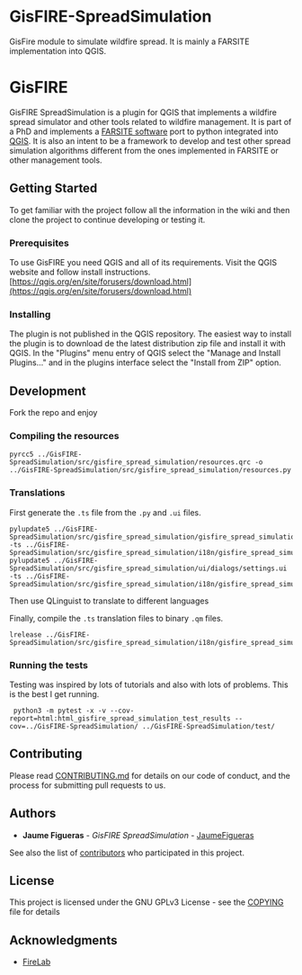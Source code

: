 # GisFIRE-SpreadSimulation
GisFire module to simulate wildfire spread. It is mainly a FARSITE implementation into QGIS.

# GisFIRE

GisFIRE SpreadSimulation is a plugin for QGIS that implements a wildfire spread simulator and other tools related to 
wildfire management. It is part of a PhD and implements a [FARSITE software](https://www.firelab.org/project/farsite) 
port to python integrated into [QGIS](https://qgis.org/en/site/). It is also an intent to be a framework to develop and 
test other spread simulation algorithms different from the ones implemented in FARSITE or other management tools.

## Getting Started

To get familiar with the project follow all the information in the wiki and then clone the project to continue 
developing or testing it.

### Prerequisites

To use GisFIRE you need QGIS and all of its requirements. Visit the QGIS website and follow install instructions.
[https://qgis.org/en/site/forusers/download.html](https://qgis.org/en/site/forusers/download.html)

### Installing

The plugin is not published in the QGIS repository. The easiest way to install the plugin is to download de the latest 
distribution zip file and install it with QGIS. In the "Plugins" menu entry of QGIS select the "Manage and Install 
Plugins..." and in the plugins interface select the "Install from ZIP" option.

## Development

Fork the repo and enjoy

### Compiling the resources

```console
pyrcc5 ../GisFIRE-SpreadSimulation/src/gisfire_spread_simulation/resources.qrc -o ../GisFIRE-SpreadSimulation/src/gisfire_spread_simulation/resources.py
```

### Translations

First generate the `.ts` file from the `.py` and `.ui` files.
```console
pylupdate5 ../GisFIRE-SpreadSimulation/src/gisfire_spread_simulation/gisfire_spread_simulation.py -ts ../GisFIRE-SpreadSimulation/src/gisfire_spread_simulation/i18n/gisfire_spread_simulation_ca.ts
pylupdate5 ../GisFIRE-SpreadSimulation/src/gisfire_spread_simulation/ui/dialogs/settings.ui -ts ../GisFIRE-SpreadSimulation/src/gisfire_spread_simulation/i18n/gisfire_spread_simulation_ca.ts
```

Then use QLinguist to translate to different languages

Finally, compile the `.ts` translation files to binary `.qm` files.
```console
lrelease ../GisFIRE-SpreadSimulation/src/gisfire_spread_simulation/i18n/gisfire_spread_simulation_ca.ts
```
### Running the tests

Testing was inspired by lots of tutorials and also with lots of problems. This is the best I get running.
```console
 python3 -m pytest -x -v --cov-report=html:html_gisfire_spread_simulation_test_results --cov=../GisFIRE-SpreadSimulation/ ../GisFIRE-SpreadSimulation/test/
```

## Contributing

Please read [CONTRIBUTING.md](CONTRIBUTING.md) for details on our code of conduct, and the process for submitting pull 
requests to us.

## Authors

* **Jaume Figueras** - *GisFIRE SpreadSimulation* - [JaumeFigueras](https://github.com/JaumeFigueras)

See also the list of [contributors](https://github.com/JaumeFigueras/GisFIRE/contributors) who participated in this 
project.

## License

This project is licensed under the GNU GPLv3 License - see the [COPYING](COPYING) file for details

## Acknowledgments

* [FireLab](https://www.firelab.org)
